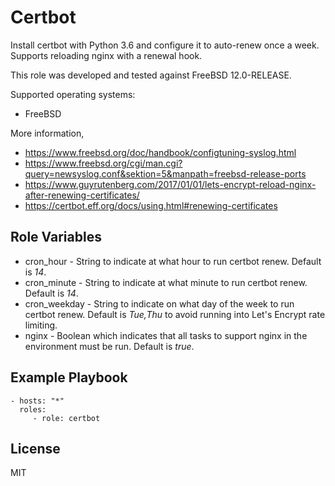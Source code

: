 # Certbot

Install certbot with Python 3.6 and configure it to auto-renew once a week.
Supports reloading nginx with a renewal hook.

This role was developed and tested against FreeBSD 12.0-RELEASE.

Supported operating systems:

- FreeBSD

More information,

- https://www.freebsd.org/doc/handbook/configtuning-syslog.html
- https://www.freebsd.org/cgi/man.cgi?query=newsyslog.conf&sektion=5&manpath=freebsd-release-ports
- https://www.guyrutenberg.com/2017/01/01/lets-encrypt-reload-nginx-after-renewing-certificates/
- https://certbot.eff.org/docs/using.html#renewing-certificates

## Role Variables

- cron_hour - String to indicate at what hour to run certbot renew. Default is
_14_.
- cron_minute - String to indicate at what minute to run certbot renew. Default
is _14_.
- cron_weekday - String to indicate on what day of the week to run certbot
renew. Default is _Tue,Thu_ to avoid running into Let's Encrypt rate limiting.
- nginx - Boolean which indicates that all tasks to support nginx in the
environment must be run. Default is _true_.

## Example Playbook

    - hosts: "*"
      roles:
         - role: certbot

License
-------

MIT
